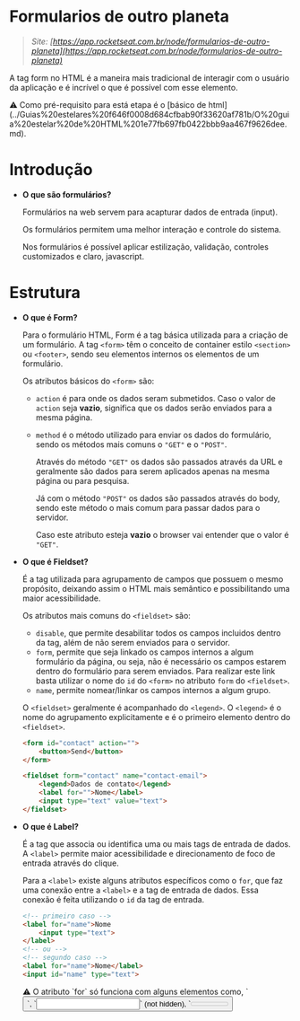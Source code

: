 # Formularios de outro planeta

> *Site: [https://app.rocketseat.com.br/node/formularios-de-outro-planeta](https://app.rocketseat.com.br/node/formularios-de-outro-planeta)*
> 

A tag form no HTML é a maneira mais tradicional de interagir com o usuário da aplicação e é incrível o que é possível com esse elemento.

<aside>
⚠️ Como pré-requisito para está etapa é o [básico de html](../Guias%20estelares%20f646f0008d684cfbab90f33620af781b/O%20guia%20estelar%20de%20HTML%201e77fb697fb0422bbb9aa467f9626dee.md).

</aside>

# Introdução

- **O que são formulários?**
    
    Formulários na web servem para acapturar dados de entrada (input).
    
    Os formulários permitem uma melhor interação e controle do sistema.
    
    Nos formulários é possível aplicar estilização, validação, controles customizados e claro, javascript.
    

# Estrutura

- **O que é Form?**
    
    Para o formulário HTML, Form é a tag básica utilizada para a criação de um formulário. A tag `<form>` têm o conceito de container estilo `<section>` ou `<footer>`, sendo seu elementos internos os elementos de um formulário.
    
    Os atributos básicos do `<form>` são:
    
    - `action` é para onde os dados seram submetidos. Caso o valor de `action` seja **vazio**, significa que os dados serão enviados para a mesma página.
    - `method` é o método utilizado para enviar os dados do formulário, sendo os métodos mais comuns o `"GET"` e o `"POST"`.
        
        Através do método `"GET"` os dados são passados através da URL e geralmente são dados para serem aplicados apenas na mesma página ou para pesquisa.
        
        Já com o método `"POST"` os dados são passados através do body, sendo este método o mais comum para passar dados para o servidor.
        
        Caso este atributo esteja **vazio** o browser vai entender que o valor é `"GET"`.
        
- **O que é Fieldset?**
    
    É a tag utilizada para agrupamento de campos que possuem o mesmo propósito, deixando assim o HTML mais semântico e possibilitando uma maior acessibilidade.
    
    Os atributos mais comuns do `<fieldset>` são:
    
    - `disable`, que permite desabilitar todos os campos incluidos dentro da tag, além de não serem enviados para o servidor.
    - `form`, permite que seja linkado os campos internos a algum formulário da página, ou seja, não é necessário os campos estarem dentro do formulário para serem enviados. Para realizar este link basta utilizar o nome do `id` do `<form>` no atributo `form` do `<fieldset>`.
    - `name`, permite nomear/linkar os campos internos a algum grupo.
    
    O `<fieldset>` geralmente é acompanhado do `<legend>`. O `<legend>` é o nome do agrupamento explicitamente e é o primeiro elemento dentro do `<fieldset>`.
    
    ```html
    <form id="contact" action="">
        <button>Send</button>
    </form>
    
    <fieldset form="contact" name="contact-email">
        <legend>Dados de contato</legend>
        <label for="">Nome</label>
        <input type="text" value="text">
    </fieldset>
    ```
    
- **O que é Label?**
    
    É a tag que associa ou identifica uma ou mais tags de entrada de dados. A `<label>` permite maior acessibilidade e direcionamento de foco de entrada através do clique.
    
    Para a `<label>` existe alguns atributos específicos como o `for`, que faz uma conexão entre a `<label>` e a tag de entrada de dados. Essa conexão é feita utilizando o `id` da tag de entrada.
    
    ```html
    <!-- primeiro caso -->
    <label for="name">Nome
    	<input type="text">
    </label>
    <!-- ou -->
    <!-- segundo caso -->
    <label for="name">Nome</label>
    <input id="name" type="text">
    ```
    
    <aside>
    ⚠️ O atributo `for` só funciona com alguns elementos como, `<button>`, `<input>` (not hidden), `<meter>`, `<output>`, `<progress>`, `<select>` e `<textarea>`.
    
    </aside>
    
- **O que é Button?**
    
    É a representação de um botão, que pode ser utilizado para interagir com as informações de um formulário (por exemplo, enviando as informações).
    
    A estilização de um button é realizado por padrão pelo user agent (navegador). O que também pode ser mudado utilizando CSS.
    
    Os atributos comuns de um button são:
    
    - `type`, que defini o tipo do tipo de ação que o botão deve ter. Alguns exemplos de ação são, `submit` (enviar as informações do formulário), `button` (também pode ter o mesmo comportamento que o `submit`, quando aplicado dentro de um formulário) e `reset` (limpa as informações do formulário).
        
        ```html
        <form action="">
        	<input type="text" value="texto padrão">
        	<button type="reset">LIMPAR</button>
        </form>
        ```
        
    - `autofocus`, que defini o focu principal do formulário ou da página. ⚠️ Sendo que o primeiro campo ou botão que terá o foco é o primeiro elemento com o atributo `autofocus`.
    - `disabled`, serve para desabilitar a funcionalidade do elemento.
    - `name`, pode ser utilizado em conjunto com o atributo `value`, sendo que ao enviar o formulário o valor contido em `value` será representado pelo valor do atributo `name`.
        
        ```html
        <form action="">
        	<input type="text" value="texto padrão">
        	<button type="submit" name="valor" value="meu valor para ser enviado">ENVIAR</button>
        </form>
        ```
        
    - `value`, contém um valor para ser enviado jutamente com o formulário.
    - `form`, é utilizado para referenciar o formulário em que o botão têm propriedade, ou seja, se o botão têm a função de enviar, este botão terá a função de enviar as informações do formulário referenciado (mesmo que o botão não esteja localizado dentro do formulário).
        
        ```html
        <form action="" id="meu-formulario">
        	<input type="text" value="texto padrão">
        </form>
        	<button type="submit" form="meu-formulario">ENVIAR</button>
        ```
        
    
    <aside>
    ⚠️ Outra tag que pode ter o mesmo comportamento que um botão é a tag `<input>` contendo o atributo `type` com `"submit"`.
    
    </aside>
    
    ```html
    <form action="" id="meu-formulario">
    	<input type="text" value="texto padrão">
    	<input type="submit" value="ENVIAR">
    </form>
    ```
    
- **O que é Datalist?**
    
    É uma tag estrutural para os formulários. Essa tag contém uma lista de valores como sugestão para a tag `<input>`. Os valores contidos na tag `<datalist>` valores são sugestivos e não obrigatórios, ou seja, o usuário pode escolher alguns dos valores apresentados, ou pode preencher algum valor customizado.
    
    ```html
    <datalist id="fruitsdata">
    	<optional>Apple</optional>
    	<optional>Banana</optional>
    	<optional>Orange</optional>
    	<optional>Cherry</optional>
    </datalist>
    ```
    
    Os tipos de input suportado pela tag <datalist> são:
    
    - text;
    - search;
    - url;
    - tel;
    - email;
    - date;
    - month;
    - week;
    - time;
    - datetime-local;
    - number;
    - range, e;
    - color
    
    <aside>
    ⚠️ É importante citar que se os valores contidos na tag `<datalist>` eles não serão apresentados.
    
    </aside>
    
    ```html
    <input type="text" list="fritsdata" placeholder="Escolha uma fruta">
    
    <datalist id="fruitsdata">
    	<optional>Apple</optional>
    	<optional>Banana</optional>
    	<optional>Orange</optional>
    	<optional>Cherry</optional>
    </datalist>
    ```
    
    Os input não suportados pela tag `<datalist>` são:
    
    - hidden
    - password
    - checkbox
    - radio
    - file
    - ou outros tipos de buttons.
    
    <aside>
    ⚠️ Antes de utilizar está tag `<datalist>`, é importante verificar a compatibilidade com o user agent (browser).
    
    </aside>
    

# Tags de entrada de dados

- **O que é Input?**
    
    A tag `<input>` é uma das mais utilizadas, aceitando um elevado número de tipos de entrada.
    
    Os atríbutos básicos para está tag são:
    
    - `type`, para definir o tipo de entrada;
    - `name`, para definir um nome de referência para a tag, e;
    - `id`, para definir um identificador único para a tag.
    
    Para título de conhecimento pode-se citar alguns tipos:
    
    - `text`, para entradas de texto;
    - `date`, para entradas de datas;
    - `number`, para entradas de valores numéricos;
    - `email`, para entradas de e-mail. Neste caso pode ser preenchido qualquer tipo de texto, sendo sua particularidade a verificação de um e-mail no momento da submição do valor.
    - `file`, para entradas de documentos;
    - `password`, para entradas de senhas. Neste caso é aceito todo tipo de texto, mas por padrão seu valor não é exíbido.
- **Quais são os atributos comuns da tag Input?**
    
    Há alguns atributos para comuns à tag `<input>` além do `type`. São eles:
    
    - `autocomplet`, para acionar a sugestão de autocompletar o preenchimento do input. Para configurar as sugestões aplica-se o tipo de sugestão explicítmente. Dessa forma os valores de sugestão são buscados dentro do histórico de preenchimento do browser.
    Outro ponto legal deste atributo é, quando aplicado no tipo `password` por exemplo, podemos aplicar o valor `"new-password"`, o que resulta numa sugestão de nova senha.
        
        ```html
        <input type="email" autocomplet="email">
        ```
        
    - `autofocus`, como citado anteriormente, possui a função de definir um focu automático assim que a página for iniciada. Como é um atributo do tipo boolean, basta declarar o atributo. É válido relembrar que é aconselhável utilizar apenas um por página, mas caso haja mais de um, o primeiro `autofocus` detectado na página será considerado.
        
        ```html
        <input type="text" autofocus>
        ```
        
    - `disabled`, serve para desabilitar o input. Como também é um atributo do tipo boolean, basta aplicá-lo na tag.
        
        ```html
        <input text="text" disabled>
        ```
        
    - `value`, serve para definir um valor de preenchimento para a tag `<input>`.
    - `readonly`, serve para desabilitar somente a função de edição da tag `<input>`. ⚠️ Sendo este atributo válido em apenas alguns tipo de input.
    - `form`, para linkar a tag `<input>` com um determinado formulário. É importante destacar que para referênciar o valor da tag `<input>` referenciada, deve-se utilizar o atributo name. É através do atributo `name` que pode-se recuperar o valor do input depois. ⚠️ Sendo este atributo válido em apenas alguns tipo de input.
    - `required`, serve para indicar que o input é obrigatório, ou seja, caso ele não seja preenchido e seja tentado submetrer seu valor. ⚠️ Sendo este atributo válido em apenas alguns tipo de input.
    - `minlength`, defini um número mínimo de caraccteres.
    - `maxlength`, defini um número máximo de caraccteres.
    - `placeholder`, serve para . ⚠️ Sendo este atributo válido em apenas alguns tipo de input como, password, search, text, tel e url. ⚠️ Outro ponto importante é, o `placeholder` não substirui a tag `<label>`.
    - `pattern`, serve para validação do campo através de expressões regulares.
    - `inputmode`, serve para indicar que o tipo de entrada. Este atributo é muito útil quando utilizada em dispositivos mobile.
    - `title`, para mostrar uma mensagem de informação para o input.
    - `spellcheck`, serve para habilitar o corretor ortográfico.
    
    <aside>
    ⚠️ Para mais informações sobre input, acesse a parte da [documentação](https://developer.mozilla.org/pt-BR/docs/Web/HTML/Element/input) que fala sobre input.
    
    </aside>
    
- **Como funciona o Input do tipo Password?**
    
    Essa tag indica uma senha, que por padrão já vêm mascárada para esconder o que está sendo digitado. A apresentação desse tipo de input dependende diretamente do user agent (browser).
    
    ```html
    <input type="password" autocomplete="new-password">
    ```
    
- **Como funciona o Input do tipo Email?**
    
    É um tipo de entrada especifico para validação de e-mails, ou seja, quando submetido o campo, é válidado seu valor, e verificado se o valor é compátivel com o formato de e-mail.
    
    Um atributo interessante de utilizar nesta tag `<input>` é o multiple, que permite o preenchimento de mais de um e-mail, sendo eles separados por vírgulas.
    
    ```html
    <input type="email" pattern=".+@rocketseat\.com\.br">
    ```
    
- **Como funciona o Input do tipo Url?**
    
    É utilizado para receber uma url. A particularidade deste tipo é a verificação do valor, se é ou não uma url.
    
    ```html
    <input type="url" placeholder="http://example.com" pattern=".*\.com\.br\/.*">
    ```
    
- **Como funciona o Input do tipo File?**
    
    É utilizado para enviar arquivos. Seu atributos comuns podem ser o `value` (para definir o arquivo a ser enviado), `accept` (para descrever que tipo de arquivos são aceitos) e `multiple` (para submeter multiplos arquivos).
    
    ```html
    <form action="" method="post" enctype="multipart/form-data">
    	<input type="file" accept="images/*">
    </form>
    ```
    
    ```html
    <form action="" method="post" enctype="multipart/form-data">
    	<input type="file" accept=".docx" multiple>
    </form>
    ```
    
- **Como funciona o Input do tipo Color?**
    
    Com este tipo de input é gerado uma de seleção color pick. É interessante adicionar o atributo `value`, pois é através dele que será enviado o valor da cor.
    
- **Como funciona o Input do tipo Checkbox?**
    
    São caixas que podem ser selecionadas, sendo muito utilizado para enviar os valores marcados. Para este tipo de input pode ser utilizado o atributo `checked`, para deixar selecionado o checkbox por padrão. També é possível utilizar multiplos valores da seguinte forma.
    
    ```html
    <fieldset>
    	<legend>Choose your interests</legend>
    	<div>
    		<input type="checkbox" id="coding" name="interest" value="coding" checked>
    		<label>Coding</label>
    	</div>
    	<div>
    		<input type="checkbox" id="music" name="interest" value="music" checked>
    		<label>Music</label>
    	</div>
    </fieldset>
    ```
    
- **Como funciona o Input do tipo Hidden?**
    
    É um input que fica escondido, inclusive para leitores de tela. Seu valor é enviado jutamente com o formulário.
    
    ```html
    <input type="hidden" name="id" value="623">
    ```
    
- **Como funciona o Input do tipo Radio?**
    
    É um input que têm como função selecionar uma única opção dentro de um grupo. 
    
    ```html
    <fieldset>
    	<legend>Bora tomar um chá?</legend>
    	<label for="yep">sim</label>
    	<input type="radio" id="yep" name="coffe" value="yep">
    
    	<label for="nono">não</label>
    	<input type="radio" id="nono" name="coffe" value="nono">
    </fieldset>
    ```
    
- **O que é Textarea?**
    
    É um elemento que permite o preenchimento de textos dentro de um formulário, etc. Este eemento é aplicado à multilinhas, sendo ele muito útil para textos grandes.Quando criado o elemento, todo conteúdo inserido entre as tags é preenchido dentro dele.
    
    ```html
    <textarea>
    Este conteúdo está dentro do textarea.
    <textarea>
    ```
    
- **O que é Select?**
    
    É um elemento de seleção que fornece um menu de opções. Este elemento trabalha diretamente com a tag `<option>` contendo o atributo `value`. Caso seja necessário, pode-se utilizar o atributo `multiple` neste elemento.
    
    ```html
    <label for="carselect">Qual o modelo do carro?</label>
    <select name="carmodel" id=" carselect">
    	<option value="">Selecione um modelo</option>
    	<option value="fiat">Uno</option>
    	<option value="audi">A3</option>
    </select>
    ```
    
- **O que é Optgroup?**
    
    É um elemento utilizado para agrupar opções de seleções. Este elemento é otimo paa criar categorias de opções. O atributo label desta tag é utilizada para definir a categoria que será exibida ao usuário no momento da seleção dos opções.
    
    ```html
    <label>Please choose one or more pets:
    	<select name="pets" multiple size="8">
    		<optgroup label="4-legged pets">
    			<option value="dog">Cachorro</option>
    			<option value="cat">Gato</option>
    			<option value="hamster">Hamster</option>
    		<optgroup label="Flying pets">
    			<option value="parrot">Papagaio</option>
    			<option value="macaw">Arara</option>
    			<option value="albatross">Albatroz</option>
    		<optgroup>
    		<optgroup>
    	</select>
    </label>
    ```
    
- **Como funcionar o Input do tipo Search?**
    
    É uma entrada para busca. É parecido com uma entrada de texto, mas pode ter sua aparência modificado dependendo do browser.
    
    ```html
    <form action="">
    	<input type="search"
    		name="q"
    		placeholder="Digite seu termo de busca"
    		size="30"
    		aria-label="Campo de pesquisa: Digite seu termo de busca"
    	>
    	<button>Pesquisar<button>
    </form>
    ```
    
- **Como funcionar o Input do tipo Number?**
    
    É semelhante ao input do tipo text, mas só é possível preencher valores numéricos nele. Neste input é muito utilizado os atributos de validação de intervalo de valores como, `min` e `max`. Outro atributo utilizado dependendo da situação é o step, que permite pular de valores com um intervalo pré definido.
    
    ```html
    <form action="">
    	<input type="number" min="0" max="100" step="5">
    	<button>Enviar<button>
    </form>
    ```
    
- **Como funcionar o Input do tipo Range?**
    
    É uma entrada de controle para seleção de um valor número. Sua apresentação é do tipo slider ou dial control. Seus atributos são os mesmo utilizados no input number, ou seja, `min`, `max` e `step`.
    
    ```html
    <input type="range" min="0" max="100" step="5">
    ```
    
- **Como funcionar o Input do tipo Data e hora?**
    
    São basicamente dois tipos de inputs. O primeiro é o tipo `date`, que permite a entrada de data, mas por conta de diversos padrões de datas pode haver conflitos com registros de arqmazenamento. Para boas prática é aplicado o padrão americano (ano/mês/dia) no caso de armazenamento dessas informações.
    
    ```html
    <input type="date" value="2021-03-22">
    ```
    
    O segundo tipo é o `datetime-local`, que além de permite entrada de data, também permite hora.
    
    O terceiro tipo é o `month`, que permite a entrada de mês e ano.
    
    E o quarto é o `time`, que permite a entrada de hora.
    
    E o quinto e último é o tipo `week`, que por sua vez permite a entrada de semana de acordo com calendário.
    
    <aside>
    ⚠️ Para mais informações sobre este tipo de input consulte [https://caniuse.com.](https://caniuse.com/)
    
    </aside>
    

# Criando um formulário

- **Como criar um bom formulário?**
    
    Primeiro é sempre importante planejar o formulário antes de fazê-lo. Para isso, pode ajudar desenhar o furmulário com objetivo de gerar um protótipo.
    
    Para criar um bom protótipo é interessante, levantar os requisitos essênciais para o formulário, mantendo ele simples e focado, contendo somente os dados necessário e sempre verificando se o formulário te agrada como usuário. Este último é um ótimo exercício para avaliar seu formulário.
    

```html
<body>
    <form action="" method="POST">
        <fieldset>
            <legend>Fale comigo</legend>

            <label for="name">Qual é o seu <strong>nome</strong>?</label>
            <br>
            <input type="text" name="name" id="name" autofocus autocomplete="given-name">
            <br>
            <br>
            <label for="email">Qual é o seu <strong>e-mail</strong>?</label>
            <br>
            <input type="email" name="email" id="email" autocomplete="email" placeholder="example@email.com">
            <br>
            <br>
            <label for="message">Qual é a sua <strong>mensagem</strong>?</label>
            <br>
            <textarea spellcheck name="message" id="message" cols="30" rows="10"></textarea>
            <br>
            <br>
            <button type="submit">Enviar</button>

        </fieldset>
    </form>
</body>
```

A tag form no HTML é a maneira mais tradicional de interagir com o usuário da aplicação e é incrível o que é possível com esse elemento.